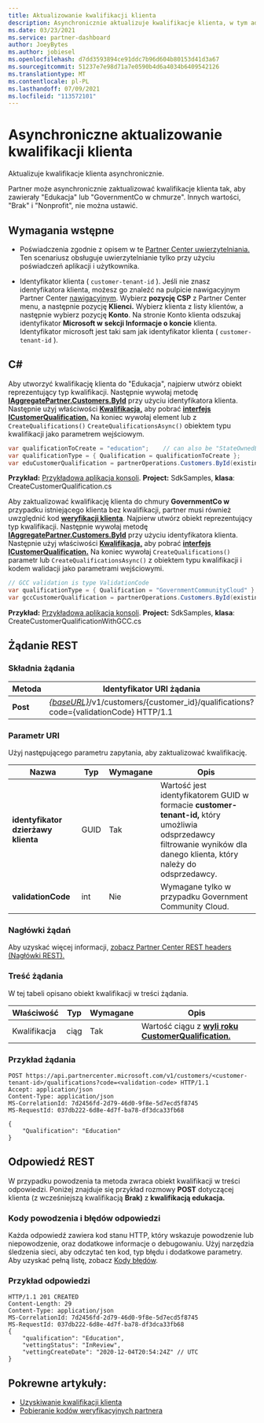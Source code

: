 ```yaml
---
title: Aktualizowanie kwalifikacji klienta
description: Asynchronicznie aktualizuje kwalifikacje klienta, w tym adres skojarzony z profilem.
ms.date: 03/23/2021
ms.service: partner-dashboard
author: JoeyBytes
ms.author: jobiesel
ms.openlocfilehash: d7dd3593894ce91ddc7b96d604b80153d41d3a67
ms.sourcegitcommit: 51237e7e98d71a7e0590b4d6a4034b6409542126
ms.translationtype: MT
ms.contentlocale: pl-PL
ms.lasthandoff: 07/09/2021
ms.locfileid: "113572101"
---
```

# <a name="update-a-customers-qualifications-asynchronously"></a>Asynchroniczne aktualizowanie kwalifikacji klienta

Aktualizuje kwalifikacje klienta asynchronicznie.

Partner może asynchronicznie zaktualizować kwalifikacje klienta tak, aby zawierały "Edukacja" lub "GovernmentCo w chmurze". Innych wartości, "Brak" i "Nonprofit", nie można ustawić.

## <a name="prerequisites"></a>Wymagania wstępne

- Poświadczenia zgodnie z opisem w te [Partner Center uwierzytelniania.](partner-center-authentication.md) Ten scenariusz obsługuje uwierzytelnianie tylko przy użyciu poświadczeń aplikacji i użytkownika.

- Identyfikator klienta ( `customer-tenant-id` ). Jeśli nie znasz identyfikatora klienta, możesz go znaleźć na pulpicie nawigacyjnym Partner Center [nawigacyjnym](https://partner.microsoft.com/dashboard). Wybierz **pozycję CSP** z Partner Center menu, a następnie pozycję **Klienci.** Wybierz klienta z listy klientów, a następnie wybierz pozycję **Konto**. Na stronie Konto klienta odszukaj identyfikator **Microsoft w** **sekcji Informacje o koncie** klienta. Identyfikator microsoft jest taki sam jak identyfikator klienta ( `customer-tenant-id` ).

## <a name="c"></a>C\#

Aby utworzyć kwalifikację klienta do "Edukacja", najpierw utwórz obiekt reprezentujący typ kwalifikacji. Następnie wywołaj metodę [**IAggregatePartner.Customers.ById**](/dotnet/api/microsoft.store.partnercenter.customers.icustomercollection.byid) przy użyciu identyfikatora klienta. Następnie użyj właściwości [**Kwalifikacja,**](/dotnet/api/microsoft.store.partnercenter.customers.icustomer.qualification) aby pobrać [**interfejs ICustomerQualification.**](/dotnet/api/microsoft.store.partnercenter.qualification.icustomerqualification) Na koniec wywołaj element lub z `CreateQualifications()` `CreateQualificationsAsync()` obiektem typu kwalifikacji jako parametrem wejściowym.

``` csharp
var qualificationToCreate = "education";    // can also be "StateOwnedEntity" or "GovernmentCommunityCloud". See GCC example below.
var qualificationType = { Qualification = qualificationToCreate };
var eduCustomerQualification = partnerOperations.Customers.ById(existingCustomer.Id).Qualification.CreateQualifications(qualificationType);
```

**Przykład:** [Przykładowa aplikacja konsoli](https://github.com/microsoft/Partner-Center-DotNet-Samples). **Project:** SdkSamples, **klasa**: CreateCustomerQualification.cs

Aby zaktualizować kwalifikację klienta do chmury **GovernmentCo w** przypadku istniejącego klienta bez kwalifikacji, partner musi również uwzględnić kod [**weryfikacji klienta**](utility-resources.md#validationcode). Najpierw utwórz obiekt reprezentujący typ kwalifikacji. Następnie wywołaj metodę [**IAggregatePartner.Customers.ById**](/dotnet/api/microsoft.store.partnercenter.customers.icustomercollection.byid) przy użyciu identyfikatora klienta. Następnie użyj właściwości [**Kwalifikacja,**](/dotnet/api/microsoft.store.partnercenter.customers.icustomer.qualification) aby pobrać [**interfejs ICustomerQualification.**](/dotnet/api/microsoft.store.partnercenter.qualification.icustomerqualification) Na koniec wywołaj `CreateQualifications()` parametr lub `CreateQualificationsAsync()` z obiektem typu kwalifikacji i kodem walidacji jako parametrami wejściowymi.

``` csharp
// GCC validation is type ValidationCode
var qualificationType = { Qualification = "GovernmentCommunityCloud" };
var gccCustomerQualification = partnerOperations.Customers.ById(existingCustomer.Id).Qualification.CreateQualifications(qualificationType, gccValidation);
```

**Przykład:** [Przykładowa aplikacja konsoli](https://github.com/microsoft/Partner-Center-DotNet-Samples). **Project:** SdkSamples, **klasa**: CreateCustomerQualificationWithGCC.cs

## <a name="rest-request"></a>Żądanie REST

### <a name="request-syntax"></a>Składnia żądania

| Metoda  | Identyfikator URI żądania                                                                                             |
|---------|---------------------------------------------------------------------------------------------------------|
| **Post** | [*{baseURL}*](partner-center-rest-urls.md)/v1/customers/{customer_id}/qualifications?code={validationCode} HTTP/1.1 |

### <a name="uri-parameter"></a>Parametr URI

Użyj następującego parametru zapytania, aby zaktualizować kwalifikację.

| Nazwa                   | Typ | Wymagane | Opis                                                                                                                                            |
|------------------------|------|----------|--------------------------------------------------------------------------------------------------------------------------------------------------------|
| **identyfikator dzierżawy klienta** | GUID | Tak      | Wartość jest identyfikatorem GUID w formacie **customer-tenant-id,** który umożliwia odsprzedawcy filtrowanie wyników dla danego klienta, który należy do odsprzedawcy. |
| **validationCode**     | int  | Nie       | Wymagane tylko w przypadku Government Community Cloud.                                                                                                            |

### <a name="request-headers"></a>Nagłówki żądań

Aby uzyskać więcej informacji, [zobacz Partner Center REST headers (Nagłówki REST).](headers.md)

### <a name="request-body"></a>Treść żądania

W tej tabeli opisano obiekt kwalifikacji w treści żądania.

Właściwość | Typ | Wymagane | Opis
-------- | ---- | -------- | -----------
Kwalifikacja | ciąg | Tak | Wartość ciągu z [**wyli roku CustomerQualification.**](/dotnet/api/microsoft.store.partnercenter.models.customers.customerqualification)

### <a name="request-example"></a>Przykład żądania

```http
POST https://api.partnercenter.microsoft.com/v1/customers/<customer-tenant-id>/qualifications?code=<validation-code> HTTP/1.1
Accept: application/json
Content-Type: application/json
MS-CorrelationId: 7d2456fd-2d79-46d0-9f8e-5d7ecd5f8745
MS-RequestId: 037db222-6d8e-4d7f-ba78-df3dca33fb68

{
    "Qualification": "Education"
}

```

## <a name="rest-response"></a>Odpowiedź REST

W przypadku powodzenia ta metoda zwraca obiekt kwalifikacji w treści odpowiedzi. Poniżej znajduje się przykład rozmowy **POST** dotyczącej klienta (z wcześniejszą kwalifikacją **Brak)** z **kwalifikacją edukacja.**

### <a name="response-success-and-error-codes"></a>Kody powodzenia i błędów odpowiedzi

Każda odpowiedź zawiera kod stanu HTTP, który wskazuje powodzenie lub niepowodzenie, oraz dodatkowe informacje o debugowaniu. Użyj narzędzia śledzenia sieci, aby odczytać ten kod, typ błędu i dodatkowe parametry. Aby uzyskać pełną listę, zobacz [Kody błędów](error-codes.md).

### <a name="response-example"></a>Przykład odpowiedzi

```http
HTTP/1.1 201 CREATED
Content-Length: 29
Content-Type: application/json
MS-CorrelationId: 7d2456fd-2d79-46d0-9f8e-5d7ecd5f8745
MS-RequestId: 037db222-6d8e-4d7f-ba78-df3dca33fb68
{
    "qualification": "Education",
    "vettingStatus": "InReview",
    "vettingCreateDate": "2020-12-04T20:54:24Z" // UTC
}
```

## <a name="related-articles"></a>Pokrewne artykuły:

- [Uzyskiwanie kwalifikacji klienta](./get-customer-qualification-asynchronous.md)
- [Pobieranie kodów weryfikacyjnych partnera](get-a-partner-s-validation-codes.md)
